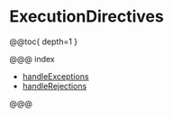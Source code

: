 <a id="executiondirectives-java"></a>
# ExecutionDirectives

@@toc{ depth=1 }

@@@ index

* [handleExceptions](handleExceptions.md)
* [handleRejections](handleRejections.md)

@@@